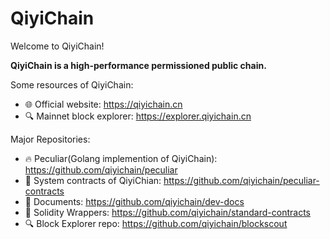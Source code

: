 # QiyiChain

Welcome to QiyiChain! 

**QiyiChain is a high-performance permissioned public chain.**

Some resources of QiyiChain:

- 🌐 Official website: https://qiyichain.cn
- 🔍 Mainnet block explorer: https://explorer.qiyichain.cn

Major Repositories:
- 🔥 Peculiar(Golang implemention of QiyiChain): https://github.com/qiyichain/peculiar
- 📜 System contracts of QiyiChian: https://github.com/qiyichain/peculiar-contracts
- 📄 Documents: https://github.com/qiyichain/dev-docs
- 🧰 Solidity Wrappers: https://github.com/qiyichain/standard-contracts
- 🔍 Block Explorer repo: https://github.com/qiyichain/blockscout

